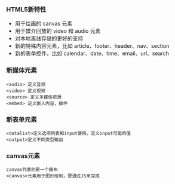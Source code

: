 ### HTML5新特性
- 用于绘画的 canvas 元素
- 用于媒介回放的 video 和 audio 元素
- 对本地离线存储的更好的支持
- 新的特殊内容元素，比如 article、footer、header、nav、section
- 新的表单控件，比如 calendar、date、time、email、url、search

### 新媒体元素
    <audio> 定义音频
    <video> 定义视频
    <source> 定义多媒体资源
    <embed> 定义嵌入内容，插件
    
### 新表单元素
    <datalist>定义选项列表和input使用，定义input可能的值
    <output>定义不同类型输出
    
### canvas元素
    canvas代表的是一个画布
    <canvas>元素用于图形绘制，要通过JS来完成